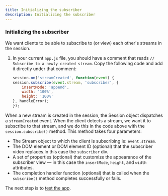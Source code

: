 ```yaml
---
title: Initializing the subscriber
description: Initializing the subscriber
---
```


### Initializing the subscriber

We want clients to be able to subscribe to (or view) each other's streams in the session.

1. In your current `app.js` file, you should have a comment that reads `// Subscribe to a newly created stream`. Copy the following code and add it directly under that comment:

    ```js
    session.on('streamCreated', function(event) {
    session.subscribe(event.stream, 'subscriber', {
        insertMode: 'append',
        width: '100%',
        height: '100%'
    }, handleError);
    });
    ```

When a new stream is created in the session, the Session object dispatches a `streamCreated` event. When the client detects a stream, we want it to subscribe to that stream, and we do this in the code above with the `session.subscribe()` method. This method takes four parameters:

- The Stream object to which the client is subscribing ie: `event.stream`.
- The DOM element or DOM element ID (optional) that the subscriber video replaces.In this case the `subscriber` div.
- A set of properties (optional) that customize the appearance of the subscriber view — in this case the `insertMode`, `height`, and `width` attributes.
- The completion handler function (optional) that is called when the `subscribe()` method completes successfully or fails.

The next step is to [test the app](/video/tutorials/create-video-conferencing-app/video/create-video-conferencing-app/javascript/testing/javascript).